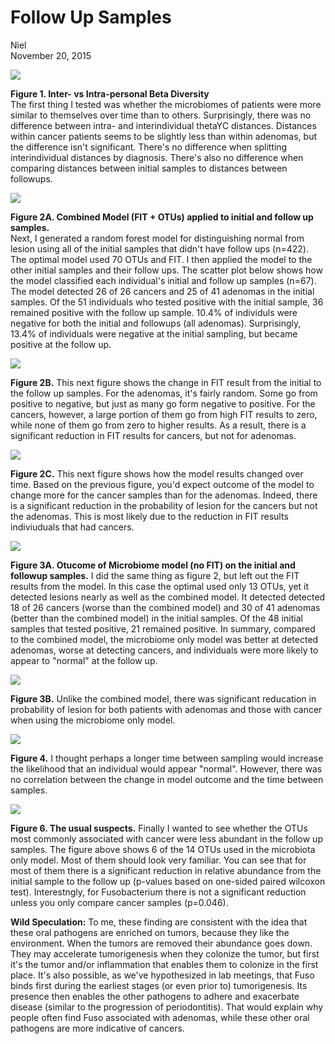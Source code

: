 # Follow Up Samples
Niel  
November 20, 2015  







![](Baxter_followUps_2016_files/figure-html/dists-1.png) 

**Figure 1. Inter- vs Intra-personal Beta Diversity**  
The first thing I tested was whether the microbiomes of patients were more similar to themselves over time than to others. Surprisingly, there was no difference between intra- and interindividual thetaYC distances. Distances within cancer patients seems to be slightly less than within adenomas, but the difference isn't significant.  There's no difference when splitting interindividual distances by diagnosis. There's also no difference when comparing distances between initial samples to distances between followups.


![](Baxter_followUps_2016_files/figure-html/combined_model-1.png) 

**Figure 2A. Combined Model (FIT + OTUs) applied to initial and follow up samples.**  
Next, I generated a random forest model for distinguishing normal from lesion using all of the initial samples that didn't have follow ups (n=422). The optimal model used 70 OTUs and FIT. I then applied the model to the other initial samples and their follow ups. The scatter plot below shows how the model classified each individual's initial and follow up samples (n=67). The model detected 26 of 26 cancers and 25 of 41 adenomas in the initial samples. Of the 51 individuals who tested positive with the initial sample, 36 remained positive with the follow up sample. 10.4% of individuls were negative for both the initial and followups (all adenomas). Surprisingly, 13.4% of individuals were negative at the initial sampling, but became positive at the follow up.

![](Baxter_followUps_2016_files/figure-html/fit_dif-1.png) 

**Figure 2B.** This next figure shows the change in FIT result from the initial to the follow up samples. For the adenomas, it's fairly random. Some go from positive to negative, but just as many go form negative to positive. For the cancers, however, a large portion of them go from high FIT results to zero, while none of them go from zero to higher results. As a result, there is a significant reduction in FIT results for cancers, but not for adenomas. 

![](Baxter_followUps_2016_files/figure-html/comb_dif-1.png) 

**Figure 2C.** This next figure shows how the model results changed over time. Based on the previous figure, you'd expect outcome of the model to change more for the cancer samples than for the adenomas. Indeed, there is a significant reduction in the probability of lesion for the cancers but not the adenomas. This is most likely due to the reduction in FIT results indiviuduals that had cancers.


![](Baxter_followUps_2016_files/figure-html/otu_model-1.png) 

**Figure 3A. Otucome of Microbiome model (no FIT) on the initial and followup samples.** I did the same thing as figure 2, but left out the FIT results from the model. In this case the optimal used only 13 OTUs, yet it detected lesions nearly as well as the combined model. It detected detected 18 of 26 cancers (worse than the combined model) and 30 of 41 adenomas (better than the combined model) in the initial samples. Of the 48 initial samples that tested positive, 21 remained positive. In summary, compared to the combined model, the microbiome only model was better at detected adenomas, worse at detecting cancers, and individuals were more likely to appear to "normal" at the follow up.

![](Baxter_followUps_2016_files/figure-html/dif_otu-1.png) 

**Figure 3B.** Unlike the combined model, there was significant reducation in probability of lesion for both patients with adenomas and those with cancer when using the microbiome only model.


![](Baxter_followUps_2016_files/figure-html/time-1.png) 

**Figure 4.** I thought perhaps a longer time between sampling would increase the likelihood that an individual would appear "normal". However, there was no correlation between the change in model outcome and the time between samples. 

![](Baxter_followUps_2016_files/figure-html/unnamed-chunk-1-1.png) 


**Figure 6. The usual suspects.** Finally I wanted to see whether the OTUs most commonly associated with cancer were less abundant in the follow up samples. The figure above shows 6 of the 14 OTUs used in the microbiota only model. Most of them should look very familiar. You can see that for most of them there is a significant reduction in relative abundance from the initial sample to the follow up (p-values based on one-sided paired wilcoxon test). Interestngly, for Fusobacterium there is not a significant reduction unless you only compare cancer samples (p=0.046). 

**Wild Speculation:**
To me, these finding are consistent with the idea that these oral pathogens are enriched on tumors, because they like the environment. When the tumors are removed their abundance goes down. They may accelerate tumorigenesis when they colonize the tumor, but first it's the tumor and/or inflammation that enables them to colonize in the first place. It's also possible, as we've  hypothesized in lab meetings, that Fuso binds first during the earliest stages (or even prior to) tumorigenesis.  Its presence then enables the other pathogens to adhere and exacerbate disease (similar to the progression of periodontitis). That would explain why people often find Fuso associated with adenomas, while these other oral pathogens are more indicative of cancers.





